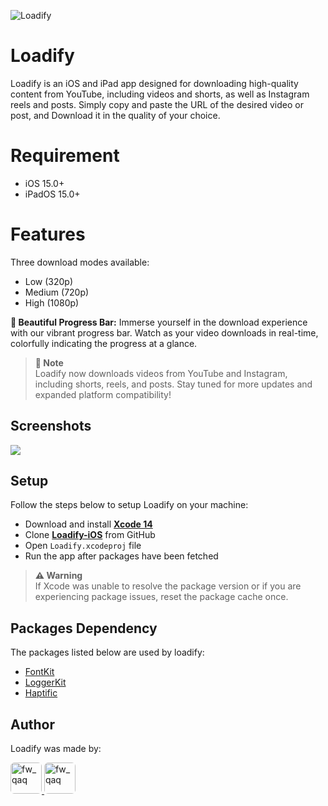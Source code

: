 ![Loadify](https://images.madrasvalley.com/loadify-cover.png)

# Loadify

Loadify is an iOS and iPad app designed for downloading high-quality content from YouTube, including videos and shorts, as well as Instagram reels and posts. Simply copy and paste the URL of the desired video or post, and Download it in the quality of your choice.

# Requirement

- iOS 15.0+
- iPadOS 15.0+

# Features

Three download modes available:

- Low (320p)
- Medium (720p)
- High (1080p)

**🌈 Beautiful Progress Bar:** Immerse yourself in the download experience with our vibrant progress bar. Watch as your video downloads in real-time, colorfully indicating the progress at a glance.

> **📘 Note**\
> Loadify now downloads videos from YouTube and Instagram, including shorts, reels, and posts. Stay tuned for more updates and expanded platform compatibility!

## Screenshots

<div style="flex-direction: row"> 
    <img src="https://images.madrasvalley.com/loadify-background.png"> 
</div>

## Setup

Follow the steps below to setup Loadify on your machine:

- Download and install [**Xcode 14**](https://apps.apple.com/in/app/xcode/id497799835?mt=12)
- Clone [**Loadify-iOS**](https://github.com/VishwaiOSDev/Loadify-iOS) from GitHub
- Open `Loadify.xcodeproj` file
- Run the app after packages have been fetched

> **⚠️ Warning**\
> If Xcode was unable to resolve the package version or if you are experiencing package issues, reset the package cache once.

## Packages Dependency

The packages listed below are used by loadify:

- [FontKit](https://github.com/VishwaiOSDev/FontKit)
- [LoggerKit](https://github.com/VishwaiOSDev/LoggerKit)
- [Haptific](https://github.com/Vignesh-Thangamariappan/Haptific)

## Author

Loadify was made by:

<a href="https://github.com/VishwaiOSDev" title="VishwaiOSDev">
  <img src="https://avatars.githubusercontent.com/u/71421776?v=4" style="border-radius: 12%;" width="50;" alt="fw_qaq"/>
</a>
<a href="#" title="Priyanga Rani">
  <img src="https://avatars.githubusercontent.com/u/75720806?v=4" style="border-radius: 12%;" width="50;" alt="fw_qaq"/>
</a>

